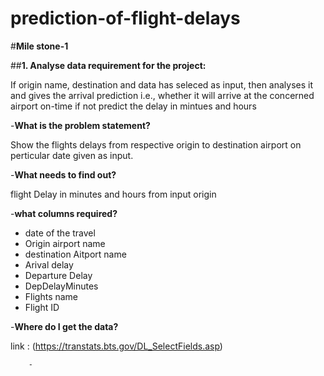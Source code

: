 # prediction-of-flight-delays
#**Mile stone-1**

##**1. Analyse data requirement for the project:**

 If origin name, destination and data has seleced as input, then analyses it and gives the arrival prediction
 i.e., whether it will arrive at the concerned airport on-time if not predict the delay in mintues and hours 


-**What is the problem statement?**

Show the flights delays from respective origin to destination airport on perticular date given as input.
        
-**What needs to find out?**

flight Delay in minutes and hours from input origin
        
-**what columns required?**

 - date of the travel
 - Origin airport name
 - destination Aitport name
 - Arival delay
 - Departure Delay
 - DepDelayMinutes         
 - Flights name
 - Flight ID
  
-**Where do I get the data?**
        
link : (https://transtats.bts.gov/DL_SelectFields.asp)
        
        - 
        
        
